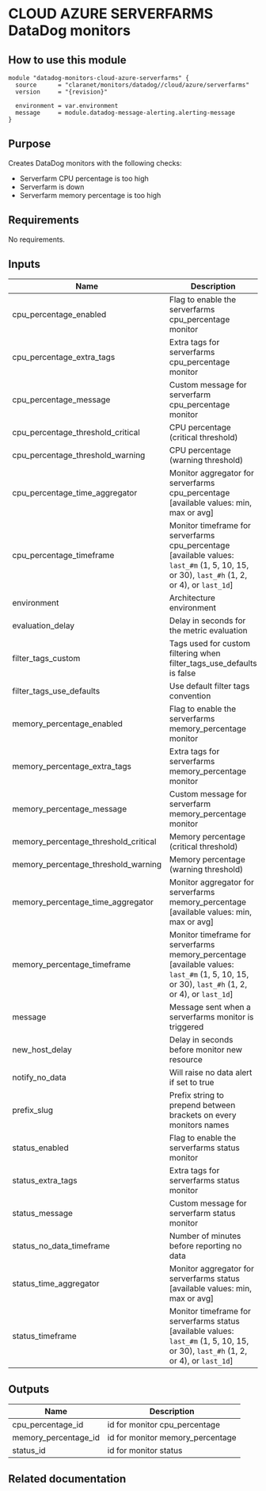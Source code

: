 # CLOUD AZURE SERVERFARMS DataDog monitors

## How to use this module

```hcl
module "datadog-monitors-cloud-azure-serverfarms" {
  source      = "claranet/monitors/datadog//cloud/azure/serverfarms"
  version     = "{revision}"

  environment = var.environment
  message     = module.datadog-message-alerting.alerting-message
}

```

## Purpose

Creates DataDog monitors with the following checks:

- Serverfarm CPU percentage is too high
- Serverfarm is down
- Serverfarm memory percentage is too high

## Requirements

No requirements.

## Inputs

| Name | Description | Type | Default | Required |
|------|-------------|------|---------|:--------:|
| cpu\_percentage\_enabled | Flag to enable the serverfarms cpu\_percentage monitor | `string` | `"true"` | no |
| cpu\_percentage\_extra\_tags | Extra tags for serverfarms cpu\_percentage monitor | `list(string)` | `[]` | no |
| cpu\_percentage\_message | Custom message for serverfarm cpu\_percentage monitor | `string` | `""` | no |
| cpu\_percentage\_threshold\_critical | CPU percentage (critical threshold) | `number` | `95` | no |
| cpu\_percentage\_threshold\_warning | CPU percentage (warning threshold) | `number` | `90` | no |
| cpu\_percentage\_time\_aggregator | Monitor aggregator for serverfarms cpu\_percentage [available values: min, max or avg] | `string` | `"min"` | no |
| cpu\_percentage\_timeframe | Monitor timeframe for serverfarms cpu\_percentage [available values: `last_#m` (1, 5, 10, 15, or 30), `last_#h` (1, 2, or 4), or `last_1d`] | `string` | `"last_10m"` | no |
| environment | Architecture environment | `string` | n/a | yes |
| evaluation\_delay | Delay in seconds for the metric evaluation | `number` | `900` | no |
| filter\_tags\_custom | Tags used for custom filtering when filter\_tags\_use\_defaults is false | `string` | `"*"` | no |
| filter\_tags\_use\_defaults | Use default filter tags convention | `string` | `"true"` | no |
| memory\_percentage\_enabled | Flag to enable the serverfarms memory\_percentage monitor | `string` | `"true"` | no |
| memory\_percentage\_extra\_tags | Extra tags for serverfarms memory\_percentage monitor | `list(string)` | `[]` | no |
| memory\_percentage\_message | Custom message for serverfarm memory\_percentage monitor | `string` | `""` | no |
| memory\_percentage\_threshold\_critical | Memory percentage (critical threshold) | `number` | `95` | no |
| memory\_percentage\_threshold\_warning | Memory percentage (warning threshold) | `number` | `90` | no |
| memory\_percentage\_time\_aggregator | Monitor aggregator for serverfarms memory\_percentage [available values: min, max or avg] | `string` | `"min"` | no |
| memory\_percentage\_timeframe | Monitor timeframe for serverfarms memory\_percentage [available values: `last_#m` (1, 5, 10, 15, or 30), `last_#h` (1, 2, or 4), or `last_1d`] | `string` | `"last_5m"` | no |
| message | Message sent when a serverfarms monitor is triggered | `any` | n/a | yes |
| new\_host\_delay | Delay in seconds before monitor new resource | `number` | `300` | no |
| notify\_no\_data | Will raise no data alert if set to true | `bool` | `true` | no |
| prefix\_slug | Prefix string to prepend between brackets on every monitors names | `string` | `""` | no |
| status\_enabled | Flag to enable the serverfarms status monitor | `string` | `"true"` | no |
| status\_extra\_tags | Extra tags for serverfarms status monitor | `list(string)` | `[]` | no |
| status\_message | Custom message for serverfarm status monitor | `string` | `""` | no |
| status\_no\_data\_timeframe | Number of minutes before reporting no data | `string` | `10` | no |
| status\_time\_aggregator | Monitor aggregator for serverfarms status [available values: min, max or avg] | `string` | `"max"` | no |
| status\_timeframe | Monitor timeframe for serverfarms status [available values: `last_#m` (1, 5, 10, 15, or 30), `last_#h` (1, 2, or 4), or `last_1d`] | `string` | `"last_5m"` | no |

## Outputs

| Name | Description |
|------|-------------|
| cpu\_percentage\_id | id for monitor cpu\_percentage |
| memory\_percentage\_id | id for monitor memory\_percentage |
| status\_id | id for monitor status |

## Related documentation

